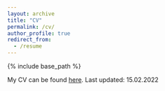 ```yaml
---
layout: archive
title: "CV"
permalink: /cv/
author_profile: true
redirect_from:
  - /resume
---
```


{% include base_path %}

My CV can be found [here](https://pointguard0.github.io/files/cv-for-webpage.pdf). Last updated: 15.02.2022

